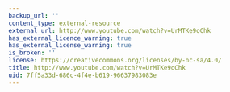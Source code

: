 ```yaml
---
backup_url: ''
content_type: external-resource
external_url: http://www.youtube.com/watch?v=UrMTKe9oChk
has_external_licence_warning: true
has_external_license_warning: true
is_broken: ''
license: https://creativecommons.org/licenses/by-nc-sa/4.0/
title: http://www.youtube.com/watch?v=UrMTKe9oChk
uid: 7ff5a33d-686c-4f4e-b619-96637983083e
---
```

